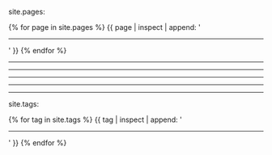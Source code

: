 site.pages:

{% for page in site.pages %}
	{{ page | inspect | append: '<hr>' }}
{% endfor %}

<hr><hr><hr><hr><hr>

site.tags:

{% for tag in site.tags %}
	{{ tag | inspect | append: '<hr>' }}
{% endfor %}

